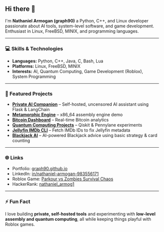## Hi there 👋

I'm **Nathaniel Armogan (graph90)** a Python, C++, and Linux developer passionate about AI tools, system-level software, and game development.  
Enthusiast in Linux, FreeBSD, MINIX, and programming languages.

---

### 💻 Skills & Technologies
- **Languages:** Python, C++, Java, C, Bash, Lua  
- **Platforms:** Linux, FreeBSD, MINIX  
- **Interests:** AI, Quantum Computing, Game Development (Roblox), System Programming  

---

### 🚀 Featured Projects
- **[Private AI Companion](https://github.com/graph90/private-ai-companion)** – Self-hosted, uncensored AI assistant using Flask & LangChain  
- **[Metamorphic Engine](https://github.com/graph90/metamorphic-engine)** – x86_64 assembly engine demo  
- **[Bitcoin Dashboard](https://github.com/graph90/Bitcoin-Dashboard)** – Real-time Bitcoin analytics  
- **[Quantum Computing Projects](https://github.com/graph90/Quantum-computing)** – Qiskit & Pennylane experiments  
- **[Jellyfin IMDb CLI](https://github.com/graph90/jellyfin-imdb-cli)** – Fetch IMDb IDs to fix Jellyfin metadata  
- **[Blackjack AI](https://github.com/graph90/BlackJackAi)** – AI-powered Blackjack advice using basic strategy & card counting  

---

### 🌐 Links
- Portfolio: [graph90.github.io](https://graph90.github.io/)  
- LinkedIn: [in/nathaniel-armogan-983556171](https://www.linkedin.com/in/nathaniel-armogan-983556171)  
- Roblox Game: [Parkour vs Zombies Survival Chaos](https://www.roblox.com/games/95249682605742/Parkour-vs-Zombies-Survival-Chaos)  
- HackerRank: [nathaniel_armog1](https://www.hackerrank.com/nathaniel_armog1)  

---

### ⚡ Fun Fact
I love building **private, self-hosted tools** and experimenting with **low-level assembly and quantum computing**, all while keeping things playful with Roblox games.  
